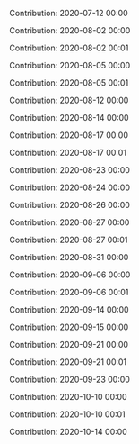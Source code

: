 Contribution: 2020-07-12 00:00

Contribution: 2020-08-02 00:00

Contribution: 2020-08-02 00:01

Contribution: 2020-08-05 00:00

Contribution: 2020-08-05 00:01

Contribution: 2020-08-12 00:00

Contribution: 2020-08-14 00:00

Contribution: 2020-08-17 00:00

Contribution: 2020-08-17 00:01

Contribution: 2020-08-23 00:00

Contribution: 2020-08-24 00:00

Contribution: 2020-08-26 00:00

Contribution: 2020-08-27 00:00

Contribution: 2020-08-27 00:01

Contribution: 2020-08-31 00:00

Contribution: 2020-09-06 00:00

Contribution: 2020-09-06 00:01

Contribution: 2020-09-14 00:00

Contribution: 2020-09-15 00:00

Contribution: 2020-09-21 00:00

Contribution: 2020-09-21 00:01

Contribution: 2020-09-23 00:00

Contribution: 2020-10-10 00:00

Contribution: 2020-10-10 00:01

Contribution: 2020-10-14 00:00

